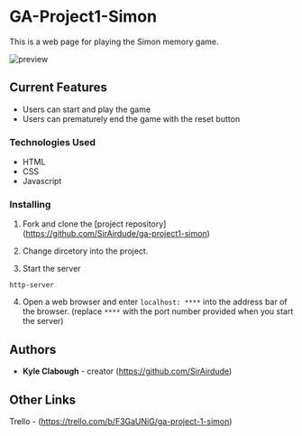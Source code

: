 # GA-Project1-Simon
This is a web page for playing the Simon memory game.

![preview](./img/lesson-view.png)

## Current Features

- Users can start and play the game
- Users can prematurely end the game with the reset button

### Technologies Used

- HTML
- CSS
- Javascript

### Installing

1. Fork and clone the [project repository] (https://github.com/SirAirdude/ga-project1-simon)

2. Change dircetory into the project.

3. Start the server
```
http-server
```

4. Open a web browser and enter `localhost: ****` into the address bar of the browser. (replace `****` with the port number provided when you start the server)

## Authors

* **Kyle Clabough** - creator (https://github.com/SirAirdude)

## Other Links 

Trello - (https://trello.com/b/F3GaUNiG/ga-project-1-simon)